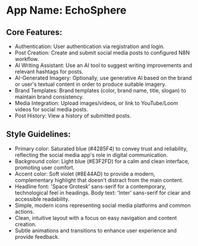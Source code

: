 # **App Name**: EchoSphere

## Core Features:

- Authentication: User authentication via registration and login.
- Post Creation: Create and submit social media posts to configured N8N workflow.
- AI Writing Assistant: Use an AI tool to suggest writing improvements and relevant hashtags for posts.
- AI-Generated Imagery: Optionally, use generative AI based on the brand or user's textual content in order to produce suitable imagery.
- Brand Templates: Brand templates (color, brand name, title, slogan) to maintain brand consistency.
- Media Integration: Upload images/videos, or link to YouTube/Loom videos for social media posts.
- Post History: View a history of submitted posts.

## Style Guidelines:

- Primary color: Saturated blue (#4285F4) to convey trust and reliability, reflecting the social media app's role in digital communication.
- Background color: Light blue (#E3F2FD) for a calm and clean interface, promoting user comfort.
- Accent color: Soft violet (#8E44AD) to provide a modern, complementary highlight that doesn't distract from the main content.
- Headline font: 'Space Grotesk' sans-serif for a contemporary, technological feel in headings. Body text: 'Inter' sans-serif for clear and accessible readability.
- Simple, modern icons representing social media platforms and common actions.
- Clean, intuitive layout with a focus on easy navigation and content creation.
- Subtle animations and transitions to enhance user experience and provide feedback.